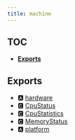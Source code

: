```yaml
---
title: machine
---
```


## TOC

- **[Exports](#exports)**

## Exports

- 🅰 [hardware](hardware#🅰-hardware)
- 🅲 [CpuStatus](hardware#🅲-cpustatus)
- 🅲 [CpuStatistics](hardware#🅲-cpustatistics)
- 🅲 [MemoryStatus](hardware#🅲-memorystatus)
- 🅰 [platform](platform#🅰-platform)
